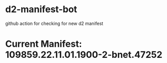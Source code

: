 # d2-manifest-bot
github action for checking for new d2 manifest

# Current Manifest: 109859.22.11.01.1900-2-bnet.47252